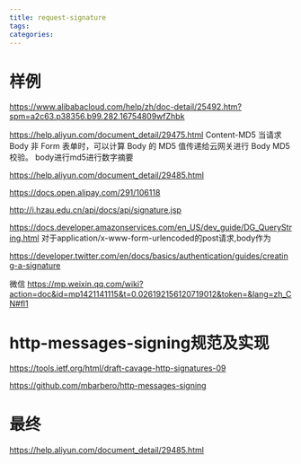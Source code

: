 ```yaml
---
title: request-signature
tags:
categories:
---
```


# 样例
https://www.alibabacloud.com/help/zh/doc-detail/25492.htm?spm=a2c63.p38356.b99.282.16754809wfZhbk

https://help.aliyun.com/document_detail/29475.html
Content-MD5 当请求 Body 非 Form 表单时，可以计算 Body 的 MD5 值传递给云网关进行 Body MD5 校验。
body进行md5进行数字摘要

https://help.aliyun.com/document_detail/29485.html

https://docs.open.alipay.com/291/106118


http://i.hzau.edu.cn/api/docs/api/signature.jsp


https://docs.developer.amazonservices.com/en_US/dev_guide/DG_QueryString.html
对于application/x-www-form-urlencoded的post请求,body作为


https://developer.twitter.com/en/docs/basics/authentication/guides/creating-a-signature

微信
https://mp.weixin.qq.com/wiki?action=doc&id=mp1421141115&t=0.026192156120719012&token=&lang=zh_CN#fl1

# http-messages-signing规范及实现

https://tools.ietf.org/html/draft-cavage-http-signatures-09

https://github.com/mbarbero/http-messages-signing


# 最终
https://help.aliyun.com/document_detail/29485.html